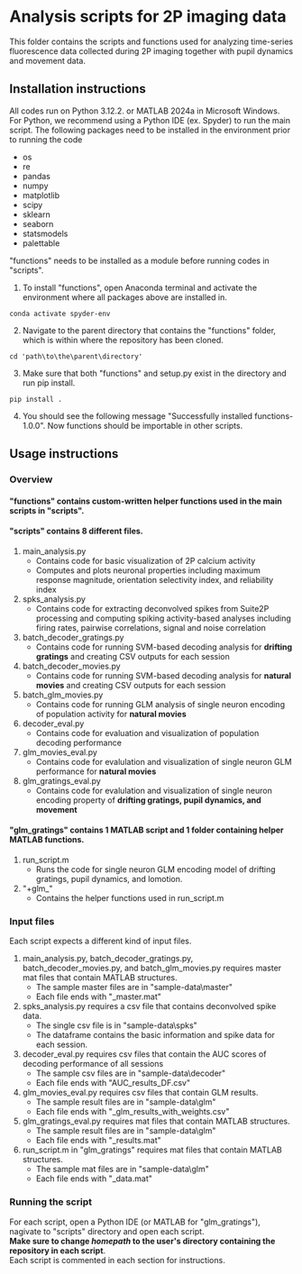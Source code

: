 # Analysis scripts for 2P imaging data
This folder contains the scripts and functions used for analyzing time-series fluorescence data collected during 2P imaging together with pupil dynamics and movement data.

## Installation instructions
All codes run on Python 3.12.2. or MATLAB 2024a in Microsoft Windows. 
For Python, we recommend using a Python IDE (ex. Spyder) to run the main script. 
The following packages need to be installed in the environment prior to running the code
- os
- re
- pandas
- numpy
- matplotlib
- scipy
- sklearn
- seaborn
- statsmodels
- palettable

"functions\" needs to be installed as a module before running codes in "scripts\".  
1. To install "functions\",  open Anaconda terminal and activate the environment where all packages above are installed in.
```
conda activate spyder-env
```
2. Navigate to the parent directory that contains the "functions\" folder, which is within where the repository has been cloned.
```
cd 'path\to\the\parent\directory'
```
3. Make sure that both "functions\" and setup.py exist in the directory and run pip install.
```
pip install .
```
4. You should see the following message "Successfully installed functions-1.0.0". Now functions should be importable in other scripts.


## Usage instructions 

### Overview 
#### "functions\" contains custom-written helper functions used in the main scripts in "scripts\".
#### "scripts\" contains 8 different files.
1. main_analysis.py
   - Contains code for basic visualization of 2P calcium activity 
   - Computes and plots neuronal properties including maximum response magnitude, orientation selectivity index, and reliability index 
2. spks_analysis.py
   - Contains code for extracting deconvolved spikes from Suite2P processing and computing spiking activity-based analyses including firing rates, pairwise correlations, signal and noise correlation
3. batch_decoder_gratings.py
   - Contains code for running SVM-based decoding analysis for **drifting gratings** and creating CSV outputs for each session
4. batch_decoder_movies.py
   - Contains code for running SVM-based decoding analysis for **natural movies** and creating CSV outputs for each session
5. batch_glm_movies.py
   - Contains code for running GLM analysis of single neuron encoding of population activity for **natural movies**
6. decoder_eval.py
   - Contains code for evaluation and visualization of population decoding performance
7. glm_movies_eval.py
   - Contains code for evalulation and visualization of single neuron GLM performance for **natural movies**
8. glm_gratings_eval.py
   - Contains code for evalulation and visualization of single neuron encoding property of **drifting gratings, pupil dynamics, and movement**

#### "glm_gratings\" contains 1 MATLAB script and 1 folder containing helper MATLAB functions.
1. run_script.m
   - Runs the code for single neuron GLM encoding model of drifting gratings, pupil dynamics, and lomotion.
2. "+glm_\"
   - Contains the helper functions used in run_script.m

### Input files
Each script expects a different kind of input files.
1. main_analysis.py, batch_decoder_gratings.py, batch_decoder_movies.py, and batch_glm_movies.py requires master mat files that contain MATLAB structures.
   - The sample master files are in "sample-data\master"
   - Each file ends with "_master.mat"
2. spks_analysis.py requires a csv file that contains deconvolved spike data.
   - The single csv file is in "sample-data\spks"
   - The dataframe contains the basic information and spike data for each session. 
3. decoder_eval.py requires csv files that contain the AUC scores of decoding performance of all sessions
   - The sample csv files are in "sample-data\decoder"
   - Each file ends with "AUC_results_DF.csv"
4. glm_movies_eval.py requires csv files that contain GLM results.
   - The sample result files are in "sample-data\glm"
   - Each file ends with "_glm_results_with_weights.csv"
5. glm_gratings_eval.py requires mat files that contain MATLAB structures. 
   - The sample result files are in "sample-data\glm"
   - Each file ends with "_results.mat"
6. run_script.m in "glm_gratings\" requires mat files that contain MATLAB structures.
   - The sample mat files are in "sample-data\glm"
   - Each file ends with "_data.mat"

### Running the script
For each script, open a Python IDE (or MATLAB for "glm_gratings\"), nagivate to "scripts\" directory and open each script.  
**Make sure to change ***homepath*** to the user's directory containing the repository in each script**.  
Each script is commented in each section for instructions. 

